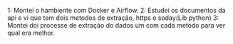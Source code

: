 1: Montei o hambiente com Docker e Airflow.
2: Estudei os documentos da api e vi que tem dois metodos de extração, https e soday(Lib python)
3: Montei doi processe de extração do dados um com cada metodo para ver qual era melhor.